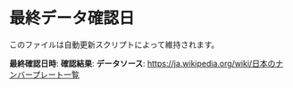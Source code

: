 # 最終データ確認日

このファイルは自動更新スクリプトによって維持されます。

**最終確認日時**:
**確認結果**:
**データソース**: https://ja.wikipedia.org/wiki/日本のナンバープレート一覧
